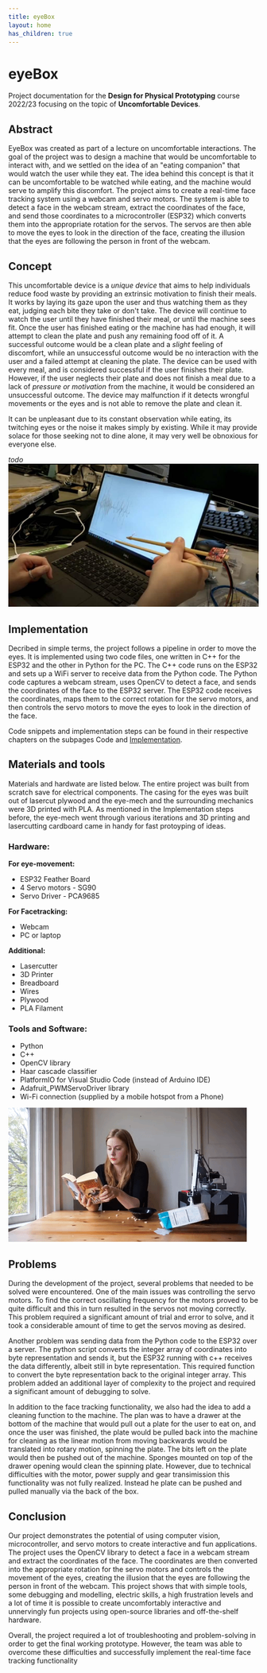 ```yaml
---
title: eyeBox
layout: home
has_children: true
---
```


# eyeBox
Project documentation for the **Design for Physical Prototyping** course 2022/23 focusing on the topic of **Uncomfortable Devices**.

## Abstract

EyeBox was created as part of a lecture on uncomfortable interactions. The goal of the project was to design a machine that would be uncomfortable to interact with, and we settled on the idea of an "eating companion" that would watch the user while they eat. The idea behind this concept is that it can be uncomfortable to be watched while eating, and the machine would serve to amplify this discomfort. The project aims to create a real-time face tracking system using a webcam and servo motors. The system is able to detect a face in the webcam stream, extract the coordinates of the face, and send those coordinates to a microcontroller (ESP32) which converts them into the appropriate rotation for the servos. The servos are then able to move the eyes to look in the direction of the face, creating the illusion that the eyes are following the person in front of the webcam.

## Concept

This uncomfortable device is a *unique device* that aims to help individuals reduce food waste by providing an extrinsic motivation to finish their meals. It works by laying its gaze upon the user and thus watching them as they eat, judging each bite they take or don't take. The device will continue to watch the user until they have finished their meal, or until the machine sees fit. Once the user has finished eating or the machine has had enough, it will attempt to clean the plate and push any remaining food off of it. A successful outcome would be a clean plate and a *slight* feeling of discomfort, while an unsuccessful outcome would be no interaction with the user and a failed attempt at cleaning the plate. The device can be used with every meal, and is considered successful if the user finishes their plate. However, if the user neglects their plate and does not finish a meal due to a lack of *pressure or motivation* from the machine, it would be considered an unsuccessful outcome. The device may malfunction if it detects wrongful movements or the eyes and is not able to remove the plate and clean it.

It can be unpleasant due to its constant observation while eating, its twitching eyes or the noise it makes simply by existing. While it may provide solace for those seeking not to dine alone, it may very well be obnoxious for everyone else.

_todo_
![Chopsticks](assets/chopsticks.jpg)

## Implementation

Decribed in simple terms, the project follows a pipeline in order to move the eyes. It is implemented using two code files, one written in C++ for the ESP32 and the other in Python for the PC. The C++ code runs on the ESP32 and sets up a WiFi server to receive data from the Python code. The Python code captures a webcam stream, uses OpenCV to detect a face, and sends the coordinates of the face to the ESP32 server. The ESP32 code receives the coordinates, maps them to the correct rotation for the servo motors, and then controls the servo motors to move the eyes to look in the direction of the face.

Code snippets and implementation steps can be found in their respective chapters on the subpages Code and [Implementation](/eyeBox/my_project/implementation.md).

## Materials and tools

Materials and hardwate are listed below. The entire project was built from scratch save for electrical components. The casing for the eyes was built out of lasercut plywood and the eye-mech and the surrounding mechanics were 3D printed with PLA. As mentioned in the Implementation steps before, the eye-mech went through various iterations and 3D printing and lasercutting cardboard came in handy for fast protoyping of ideas. 

### Hardware:
**For eye-movement:**
- ESP32 Feather Board
- 4 Servo motors - SG90
- Servo Driver - PCA9685

**For Facetracking:**
- Webcam
- PC or laptop

**Additional:**
- Lasercutter
- 3D Printer
- Breadboard
- Wires
- Plywood
- PLA Filament

### Tools and Software:
- Python
- C++
- OpenCV library
- Haar cascade classifier
- PlatformIO for Visual Studio Code (instead of Arduino IDE)
- Adafruit_PWMServoDriver library
- Wi-Fi connection (supplied by a mobile hotspot from a Phone)

![Application](assets/simone.gif)

## Problems
During the development of the project, several problems that needed to be solved were  encountered. One of the main issues was controlling the servo motors. To find the correct oscillating frequency for the motors proved to be quite difficult and this in turn resulted in the servos not moving correctly. This problem required a significant amount of trial and error to solve, and it took a considerable amount of time to get the servos moving as desired.

Another problem was sending data from the Python code to the ESP32 over a server. The python script converts the integer array of coordinates into byte representation and sends it, but the ESP32 running with c++ receives the data differently, albeit still in byte representation. This required function to convert the byte representation back to the original integer array. This problem added an additional layer of complexity to the project and required a significant amount of debugging to solve.

In addition to the face tracking functionality, we also had the idea to add a cleaning function to the machine. The plan was to have a drawer at the bottom of the machine that would pull out a plate for the user to eat on, and once the user was finished, the plate would be pulled back into the machine for cleaning as the linear motion from moving backwards would be translated into rotary motion, spinning the plate. The bits left on the plate would then be pushed out of the machine. Sponges mounted on top of the drawer opening would clean the spinning plate. However, due to technical difficulties with the motor, power supply and gear transimission this functionality was not fully realized. Instead he plate can be pushed and pulled manually via the back of the box.

## Conclusion
Our project demonstrates the potential of using computer vision, microcontroller, and servo motors to create interactive and fun applications. The project uses the OpenCV library to detect a face in a webcam stream and extract the coordinates of the face. The coordinates are then converted into the appropriate rotation for the servo motors and controls the movement of the eyes, creating the illusion that the eyes are following the person in front of the webcam. This project shows that with simple tools, some debugging and modelling, electric skills, a high frustration levels and a lot of time it is possible to create uncomfortably interactive and unnervingly fun projects using open-source libraries and off-the-shelf hardware.

Overall, the project required a lot of troubleshooting and problem-solving in order to get the final working prototype. However, the team was able to overcome these difficulties and successfully implement the real-time face tracking functionality
